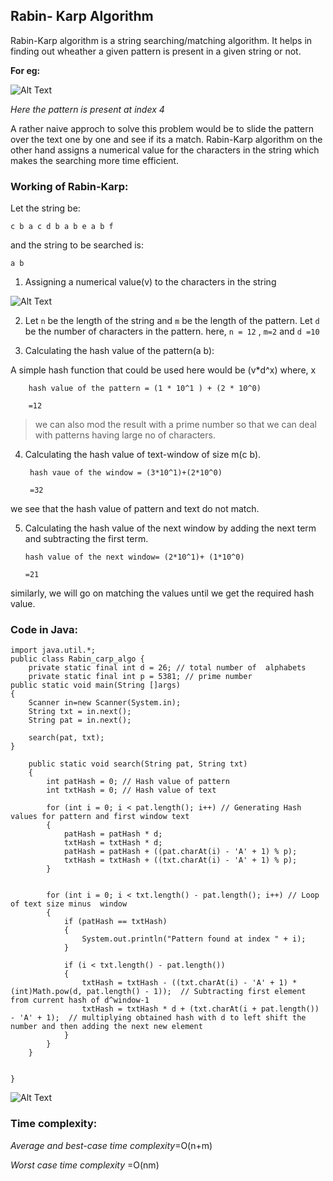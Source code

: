 ## **Rabin- Karp Algorithm**

Rabin-Karp algorithm is a string searching/matching algorithm.
It helps in finding out wheather a given pattern is present in a given string or not.

**For eg:**


![Alt Text](https://dev-to-uploads.s3.amazonaws.com/uploads/articles/a6hx833imldighvg3uab.png)
*<figcaption>Here the pattern is present at index 4</figcaption>*


A rather naive approch to solve this problem would be to slide the pattern over the text one by one and see if its a match. Rabin-Karp algorithm on the other hand assigns a numerical value for the characters in the string which makes the searching more time efficient.


### **Working of Rabin-Karp:**


Let the string be:

`c b a c d b a b e a b f`
 
 and the string to be searched is:

 `a b`

 1. Assigning a numerical value(v) to the characters in the string

![Alt Text](https://dev-to-uploads.s3.amazonaws.com/uploads/articles/ca2wddegzn8993u1hkjw.png)

2. Let `n` be the length of the string and `m` be the length of the pattern. Let `d` be the number of characters in the pattern.
here,
 `n = 12` , `m=2` and `d =10`

2. Calculating the hash value of the pattern(a b):

A simple hash function that could be used here would be (v*d^x) where, x

        hash value of the pattern = (1 * 10^1 ) + (2 * 10^0)

        =12

>we can also mod the result with a prime number so that we can deal with patterns having large no of characters.


4. Calculating the hash value of text-window of size m(c b).

        hash vaue of the window = (3*10^1)+(2*10^0)

        =32

we see that the hash value of pattern and text do not match.

5.  Calculating the hash value of the next window by adding the next term and subtracting the first term.

        hash value of the next window= (2*10^1)+ (1*10^0)

        =21


similarly, we will go on matching the values until we get the required hash value.


### **Code in Java:**







    import java.util.*;
    public class Rabin_carp_algo {
        private static final int d = 26; // total number of  alphabets
        private static final int p = 5381; // prime number
    public static void main(String []args)
    {
        Scanner in=new Scanner(System.in);
        String txt = in.next();
        String pat = in.next();

        search(pat, txt);
    }

        public static void search(String pat, String txt)
        {
            int patHash = 0; // Hash value of pattern
            int txtHash = 0; // Hash value of text

            for (int i = 0; i < pat.length(); i++) // Generating Hash values for pattern and first window text
            {
                patHash = patHash * d;
                txtHash = txtHash * d;
                patHash = patHash + ((pat.charAt(i) - 'A' + 1) % p);
                txtHash = txtHash + ((txt.charAt(i) - 'A' + 1) % p);
            }


            for (int i = 0; i < txt.length() - pat.length(); i++) // Loop of text size minus  window
            {
                if (patHash == txtHash)
                {
                    System.out.println("Pattern found at index " + i);
                }

                if (i < txt.length() - pat.length())
                {
                    txtHash = txtHash - ((txt.charAt(i) - 'A' + 1) * (int)Math.pow(d, pat.length() - 1));  // Subtracting first element from current hash of d^window-1
                    txtHash = txtHash * d + (txt.charAt(i + pat.length()) - 'A' + 1);  // multiplying obtained hash with d to left shift the number and then adding the next new element
                }
            }
        }


    }
    
    
![Alt Text](https://dev-to-uploads.s3.amazonaws.com/uploads/articles/t7etm0rezu8phvdthdob.png)


### **Time complexity:**
*Average and best-case time complexity*=O(n+m)


*Worst case time complexity* =O(nm)

